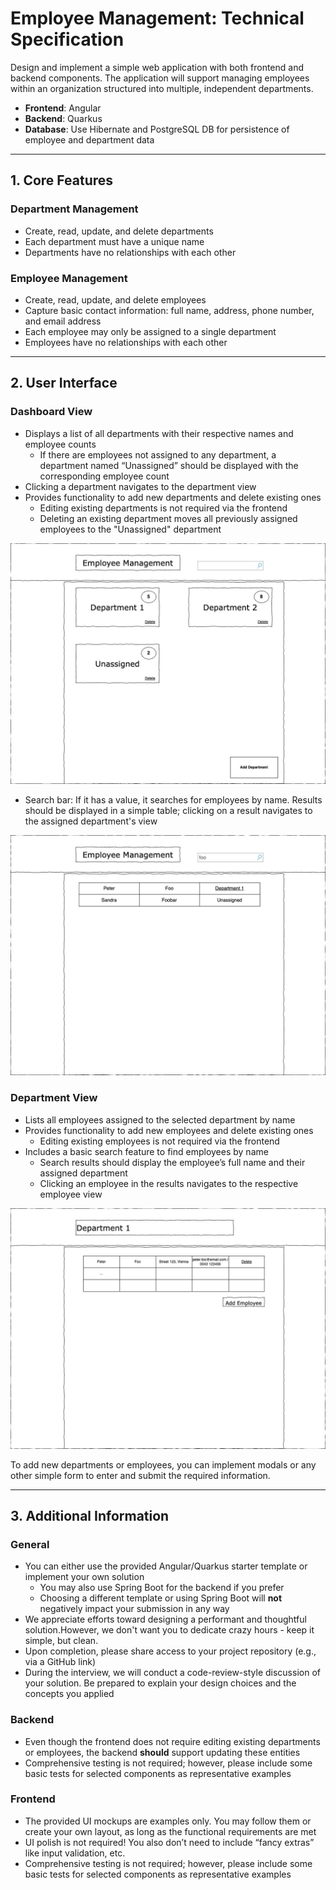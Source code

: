 # Employee Management: Technical Specification

Design and implement a simple web application with both frontend and backend components. The application will support managing employees within an organization structured into multiple, independent departments.

- **Frontend**: Angular  
- **Backend**: Quarkus
- **Database**: Use Hibernate and PostgreSQL DB for persistence of employee and department data  

---

## 1. Core Features

### Department Management

- Create, read, update, and delete departments  
- Each department must have a unique name  
- Departments have no relationships with each other

### Employee Management

- Create, read, update, and delete employees  
- Capture basic contact information: full name, address, phone number, and email address  
- Each employee may only be assigned to a single department  
- Employees have no relationships with each other

---

## 2. User Interface

### Dashboard View

- Displays a list of all departments with their respective names and employee counts  
  - If there are employees not assigned to any department, a department named “Unassigned” should be displayed with the corresponding employee count  
- Clicking a department navigates to the department view  
- Provides functionality to add new departments and delete existing ones  
  - Editing existing departments is not required via the frontend  
  - Deleting an existing department moves all previously assigned employees to the "Unassigned" department

![UI sketch for dashboard](documentation/dashboard.jpg)

- Search bar: If it has a value, it searches for employees by name. Results should be displayed in a simple table; clicking on a result navigates to the assigned department's view

![UI sketch for dashboard-search](documentation/dashboard-search.jpg)

### Department View

- Lists all employees assigned to the selected department by name  
- Provides functionality to add new employees and delete existing ones  
  - Editing existing employees is not required via the frontend  
- Includes a basic search feature to find employees by name  
  - Search results should display the employee’s full name and their assigned department  
  - Clicking an employee in the results navigates to the respective employee view

![UI sketch for department-view](documentation/department-view.jpg)

To add new departments or employees, you can implement modals or any other simple form to enter and submit the required information.

---

## 3. Additional Information

### General

- You can either use the provided Angular/Quarkus starter template or implement your own solution  
  - You may also use Spring Boot for the backend if you prefer  
  - Choosing a different template or using Spring Boot will **not** negatively impact your submission in any way  
- We appreciate efforts toward designing a performant and thoughtful solution.However, we don't want you to dedicate crazy hours - keep it simple, but clean. 
- Upon completion, please share access to your project repository (e.g., via a GitHub link)  
- During the interview, we will conduct a code-review-style discussion of your solution. Be prepared to explain your design choices and the concepts you applied  

### Backend

- Even though the frontend does not require editing existing departments or employees, the backend **should** support updating these entities  
- Comprehensive testing is not required; however, please include some basic tests for selected components as representative examples  

### Frontend

- The provided UI mockups are examples only. You may follow them or create your own layout, as long as the functional requirements are met  
- UI polish is not required! You also don’t need to include “fancy extras” like input validation, etc.  
- Comprehensive testing is not required; however, please include some basic tests for selected components as representative examples  
 
